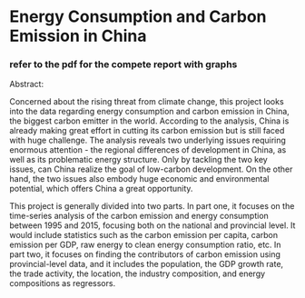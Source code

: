 # Energy Consumption and Carbon Emission in China 
### refer to the pdf for the compete report with graphs
Abstract:

  Concerned about the rising threat from climate change, this project looks into the data regarding energy consumption and carbon emission in China, the biggest carbon emitter in the world. According to the analysis, China is already making great effort in cutting its carbon emission but is still faced with huge challenge. The analysis reveals two underlying issues requiring enormous attention - the regional differences of development in China, as well as its problematic energy structure. Only by tackling the two key issues, can China realize the goal of low-carbon development. On the other hand, the two issues also embody huge economic and environmental potential, which offers China a great opportunity.
  
 This project is generally divided into two parts. In part one, it focuses on the time-series analysis of the carbon emission and energy consumption between 1995 and 2015, focusing both on the national and provincial level. It would include statistics such as the carbon emission per capita, carbon emission per GDP, raw energy to clean energy consumption ratio, etc. In part two, it focuses on finding the contributors of carbon emission using provincial-level data, and it includes the population, the GDP growth rate, the trade activity, the location, the industry composition, and energy compositions as regressors.
 
 
  
